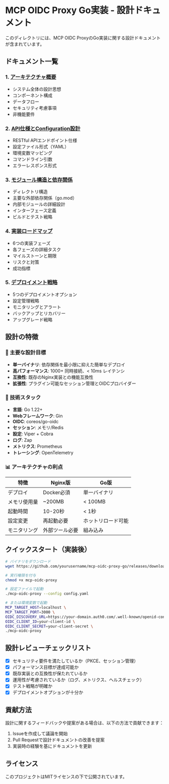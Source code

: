 # MCP OIDC Proxy Go実装 - 設計ドキュメント

このディレクトリには、MCP OIDC ProxyのGo実装に関する設計ドキュメントが含まれています。

## ドキュメント一覧

### 1. [アーキテクチャ概要](./01-architecture-overview.md)
- システム全体の設計思想
- コンポーネント構成
- データフロー
- セキュリティ考慮事項
- 非機能要件

### 2. [API仕様とConfiguration設計](./02-api-configuration.md)
- RESTful APIエンドポイント仕様
- 設定ファイル形式（YAML）
- 環境変数マッピング
- コマンドライン引数
- エラーレスポンス形式

### 3. [モジュール構造と依存関係](./03-module-structure.md)
- ディレクトリ構造
- 主要な外部依存関係（go.mod）
- 内部モジュールの詳細設計
- インターフェース定義
- ビルドとテスト戦略

### 4. [実装ロードマップ](./04-implementation-roadmap.md)
- 6つの実装フェーズ
- 各フェーズの詳細タスク
- マイルストーンと期限
- リスクと対策
- 成功指標

### 5. [デプロイメント戦略](./05-deployment-strategies.md)
- 5つのデプロイメントオプション
- 設定管理戦略
- モニタリングとアラート
- バックアップとリカバリー
- アップグレード戦略

## 設計の特徴

### 🎯 主要な設計目標
- **単一バイナリ**: 依存関係を最小限に抑えた簡単なデプロイ
- **高パフォーマンス**: 1000+ 同時接続、< 10ms レイテンシ
- **互換性**: 既存のNginx実装との機能互換性
- **拡張性**: プラグイン可能なセッション管理とOIDCプロバイダー

### 🔧 技術スタック
- **言語**: Go 1.22+
- **Webフレームワーク**: Gin
- **OIDC**: coreos/go-oidc
- **セッション**: メモリ/Redis
- **設定**: Viper + Cobra
- **ログ**: Zap
- **メトリクス**: Prometheus
- **トレーシング**: OpenTelemetry

### 📊 アーキテクチャの利点

| 特徴 | Nginx版 | Go版 |
|-----|---------|------|
| デプロイ | Docker必須 | 単一バイナリ |
| メモリ使用量 | ~200MB | < 100MB |
| 起動時間 | 10-20秒 | < 1秒 |
| 設定変更 | 再起動必要 | ホットリロード可能 |
| モニタリング | 外部ツール必要 | 組み込み |

## クイックスタート（実装後）

```bash
# バイナリをダウンロード
wget https://github.com/yourusername/mcp-oidc-proxy-go/releases/download/v1.0.0/mcp-oidc-proxy

# 実行権限を付与
chmod +x mcp-oidc-proxy

# 設定ファイルで起動
./mcp-oidc-proxy --config config.yaml

# または環境変数で起動
MCP_TARGET_HOST=localhost \
MCP_TARGET_PORT=3000 \
OIDC_DISCOVERY_URL=https://your-domain.auth0.com/.well-known/openid-configuration \
OIDC_CLIENT_ID=your-client-id \
OIDC_CLIENT_SECRET=your-client-secret \
./mcp-oidc-proxy
```

## 設計レビューチェックリスト

- [x] セキュリティ要件を満たしているか（PKCE、セッション管理）
- [x] パフォーマンス目標が達成可能か
- [x] 既存実装との互換性が保たれているか
- [x] 運用性が考慮されているか（ログ、メトリクス、ヘルスチェック）
- [x] テスト戦略が明確か
- [x] デプロイメントオプションが十分か

## 貢献方法

設計に関するフィードバックや提案がある場合は、以下の方法で貢献できます：

1. Issueを作成して議論を開始
2. Pull Requestで設計ドキュメントの改善を提案
3. 実装時の経験を基にドキュメントを更新

## ライセンス

このプロジェクトはMITライセンスの下で公開されています。
